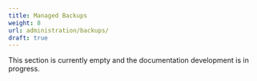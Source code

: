 ```yaml
---
title: Managed Backups
weight: 8
url: administration/backups/
draft: true
---
```


This section is currently empty and the documentation development is in progress.